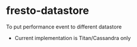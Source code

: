 fresto-datastore
================

To put performance event to different datastore
* Current implementation is Titan/Cassandra only
